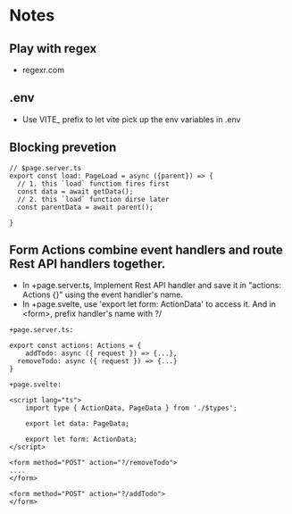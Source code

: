 # Notes

## Play with regex

- regexr.com

## .env

- Use VITE\_ prefix to let vite pick up the env variables in .env

## Blocking prevetion

```
// $page.server.ts
export const load: PageLoad = async ({parent}) => {
  // 1. this `load` functiom fires first
  const data = await getData();
  // 2. this `load` function dirse later
  const parentData = await parent();

}
```

## Form Actions combine event handlers and route Rest API handlers together.

- In +page.server.ts, Implement Rest API handler and save it in "actions: Actions {}" using the event handler's name.
- In +page.svelte, use 'export let form: ActionData' to access it. And in \<form\>, prefix handler's name with ?/

```
+page.server.ts:

export const actions: Actions = {
	addTodo: async ({ request }) => {...},
  removeTodo: async ({ request }) => {...}
}

+page.svelte:

<script lang="ts">
	import type { ActionData, PageData } from './$types';

	export let data: PageData;

	export let form: ActionData;
</script>

<form method="POST" action="?/removeTodo">
....
</form>

<form method="POST" action="?/addTodo">
</form>
```

